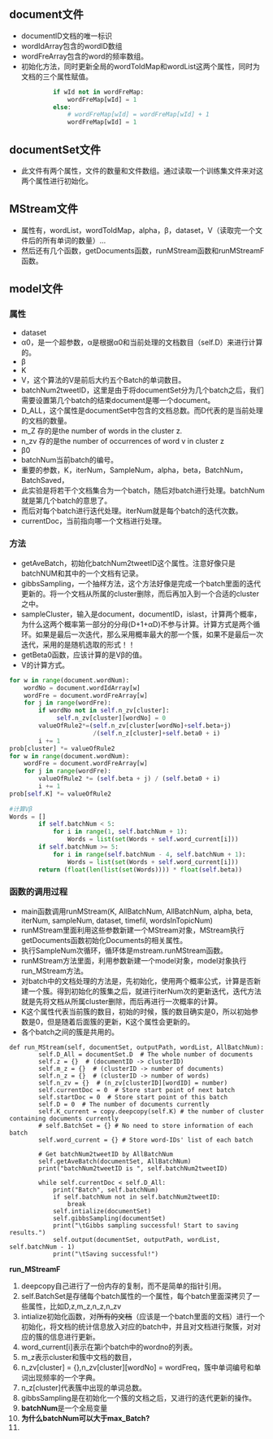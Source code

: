 ## document文件

* documentID文档的唯一标识
* wordIdArray包含的wordID数组
* wordFreArray包含的word的频率数组。
* 初始化方法，同时更新全局的wordToIdMap和wordList这两个属性，同时为文档的三个属性赋值。

```python
            if wId not in wordFreMap:
                wordFreMap[wId] = 1
            else:
                # wordFreMap[wId] = wordFreMap[wId] + 1
                wordFreMap[wId] = 1
```

## documentSet文件

* 此文件有两个属性，文件的数量和文件数组。通过读取一个训练集文件来对这两个属性进行初始化。



## MStream文件

* 属性有，wordList，wordToIdMap，alpha，β，dataset，V（读取完一个文件后的所有单词的数量）...
* 然后还有几个函数，getDocuments函数，runMStream函数和runMStreamF函数。



## model文件

### 属性

* dataset
* α0，是一个超参数，α是根据α0和当前处理的文档数目（self.D）来进行计算的。
* β
* K
* V，这个算法的V是前后大约五个Batch的单词数目。
* batchNum2tweetID，这里是由于将documentSet分为几个batch之后，我们需要设置第几个batch的结束document是哪一个document。
* D_ALL，这个属性是documentSet中包含的文档总数。而D代表的是当前处理的文档的数量。
* m_Z 存的是the number of words in the cluster z.
* n_zv 存的是the number of occurrences of word v in cluster z
* β0
* batchNum当前batch的编号。
* 重要的参数，K，iterNum，SampleNum，alpha，beta，BatchNum，BatchSaved，
* 此实验是将若干个文档集合为一个batch，随后对batch进行处理。batchNum就是第几个batch的意思了。
* 而后对每个batch进行迭代处理。iterNum就是每个batch的迭代次数。
* currentDoc，当前指向哪一个文档进行处理。

### 方法

* getAveBatch，初始化batchNum2tweetID这个属性。注意好像只是batchNUM和其中的一个文档有记录。
* gibbsSampling，一个抽样方法，这个方法好像是完成一个batch里面的迭代更新的。将一个文档从所属的cluster删除，而后再加入到一个合适的cluster之中。
* sampleCluster，输入是document，documentID，islast，计算两个概率，为什么这两个概率第一部分的分母(D+1+αD)不参与计算。计算方式是两个循环。如果是最后一次迭代，那么采用概率最大的那一个簇，如果不是最后一次迭代，采用的是随机选取的形式！！
* getBeta0函数，应该计算的是Vβ的值。
* V的计算方式。

```python
for w in range(document.wordNum):
    wordNo = document.wordIdArray[w]
    wordFre = document.wordFreArray[w]
    for j in range(wordFre):
        if wordNo not in self.n_zv[cluster]:
             self.n_zv[cluster][wordNo] = 0
        valueOfRule2*=(self.n_zv[cluster[wordNo]+self.beta+j)
                       /(self.n_z[cluster]+self.beta0 + i)  
        i += 1
prob[cluster] *= valueOfRule2
for w in range(document.wordNum):
    wordFre = document.wordFreArray[w]
    for j in range(wordFre):
        valueOfRule2 *= (self.beta + j) / (self.beta0 + i)
        i += 1
prob[self.K] *= valueOfRule2
                                 
#计算Vβ
Words = []
        if self.batchNum < 5:
            for i in range(1, self.batchNum + 1):
                Words = list(set(Words + self.word_current[i]))
        if self.batchNum >= 5:
            for i in range(self.batchNum - 4, self.batchNum + 1):
                Words = list(set(Words + self.word_current[i]))
        return (float(len(list(set(Words)))) * float(self.beta))
```

### 函数的调用过程

* main函数调用runMStream(K, AllBatchNum, AllBatchNum, alpha, beta, iterNum, sampleNum, dataset, timefil, wordsInTopicNum)
* runMStream里面利用这些参数新建一个MStream对象，MStream执行getDocuments函数初始化Documents的相关属性。
* 执行SampleNum次循环，循环体是mstream.runMStream函数。
* runMStream方法里面，利用参数新建一个model对象，model对象执行run_MStream方法。
* 对batch中的文档处理的方法是，先初始化，使用两个概率公式，计算是否新建一个簇。得到初始化的簇集之后，就进行iterNum次的更新迭代，迭代方法就是先将文档从所属cluster删除，而后再进行一次概率的计算。
* K这个属性代表当前簇的数目，初始的时候，簇的数目确实是0，所以初始参数是0，但是随着后面簇的更新，K这个属性会更新的。
* 各个batch之间的簇是共用的。

```
def run_MStream(self, documentSet, outputPath, wordList, AllBatchNum):
        self.D_All = documentSet.D  # The whole number of documents
        self.z = {}  # (documentID -> clusterID)
        self.m_z = {}  # (clusterID -> number of documents)
        self.n_z = {}  # (clusterID -> number of words)
        self.n_zv = {}  # (n_zv[clusterID][wordID] = number)
        self.currentDoc = 0  # Store start point of next batch
        self.startDoc = 0  # Store start point of this batch
        self.D = 0  # The number of documents currently
        self.K_current = copy.deepcopy(self.K) # the number of cluster containing documents currently
        # self.BatchSet = {} # No need to store information of each batch
        self.word_current = {} # Store word-IDs' list of each batch

        # Get batchNum2tweetID by AllBatchNum
        self.getAveBatch(documentSet, AllBatchNum)
        print("batchNum2tweetID is ", self.batchNum2tweetID)

        while self.currentDoc < self.D_All:
            print("Batch", self.batchNum)
            if self.batchNum not in self.batchNum2tweetID:
                break
            self.intialize(documentSet)
            self.gibbsSampling(documentSet)
            print("\tGibbs sampling successful! Start to saving results.")
            self.output(documentSet, outputPath, wordList, self.batchNum - 1)
            print("\tSaving successful!")
```

**run_MStreamF**

1. deepcopy自己进行了一份内存的复制，而不是简单的指针引用。
2. self.BatchSet是存储每个batch属性的一个属性，每个batch里面深拷贝了一些属性，比如D,z,m_z,n_z,n_zv
3. intialize初始化函数，对~~所有的文档~~（应该是一个batch里面的文档）进行一个初始化，将文档的统计信息放入对应的batch中，并且对文档进行聚簇，对对应的簇的信息进行更新。
4. word_current[i]表示在第i个batch中的wordno的列表。
5. m_z表示cluster和簇中文档的数目，
6. n_zv[cluster] = {},n_zv\[cluster\][wordNo] = wordFreq，簇中单词编号和单词出现频率的一个字典。
7. n_z[cluster]代表簇中出现的单词总数。
8. gibbsSampling是在初始化一个簇的文档之后，又进行的迭代更新的操作。
9. **batchNum**是一个全局变量
10. **为什么batchNum可以大于max_Batch?**
11. 